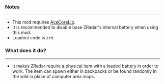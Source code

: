 ### Notes
---
- This mod requires [AceCoreLib](https://gitlab.com/accensi/hd-addons/acecorelib).
- It is recommended to disable base ZRadar's internal battery when using this mod.
- Loadout code is `zrd`.

### What does it do?
---
- It makes ZRadar require a physical item with a loaded battery in order to work. The item can spawn either in backpacks or be found randomly in the wild in place of computer area maps.